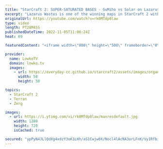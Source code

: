 ```yaml
---
title: "StarCraft 2: SUPER-SATURATED BASES - GuMiho vs Solar on Lazarus Wastes!"
excerpt: "Lazarus Wastes is one of the winning maps in StarCraft 2 with the Team Liquid Map Contest 17 (TLMC17). Map is made by HoperONE and has a few unique features. The central terran is inspired by Dreamcatcher, a map from 2018. While the first four bases are standard, the remaining three for each player have"
originalUrl: https://youtube.com/watch?v=rk0MTdp0law
type: video
length: PT28M45S
publishedDateTime: 2022-11-05T11:06:24Z
heat: 69

featuredContent: "<iframe width=\"800\" height=\"500\" frameborder=\"0\" src=\"https://www.youtube.com/embed/rk0MTdp0law\" allow=\"accelerometer; autoplay; encrypted-media; gyroscope; picture-in-picture\" allowfullscreen></iframe>"

provider:
  name: LowkoTV
  domain: lowko.tv
  images:
    - url: https://everyday-cc.github.io/starcraft2/assets/images/organizations/lowko.tv-50x50.jpg
      width: 50
      height: 50

topics:
  - StarCraft 2
  - Terran
  - Zerg

images:
  - url: https://i.ytimg.com/vi/rk0MTdp0law/maxresdefault.jpg
    width: 1280
    height: 720
    isCached: true

secured: "ypPyN4JLlQdXg4xdzY3oK1LHh/aS1Cwjw0X/Nocl4lAcNA3orLFnK/Vy1RfbiyZdij0aCD1fY9tfmjDMQ2uixs6kKlRVadFHqhvakrhH3tHuwBk4oFkLk2FCtHODh9DTpgmvoNfNNkSvw0vBKH4gPqwrvnPuPg5kwZyfjtO6m2nCABCHGJIyMNlhZpDhpqXTGgekg40jAXDA+NDo6ThK3uubVgFuNf4bnw92IIkQHGiBnNcL8Xi8kvpHtN2KgKXztOl2CMrmTnyUyhhubKqPcyYgXcu9T6KLeM31mjLqO91zYZWHRjxXr/J5H5MUXbqOWP2iZZKTr8Z3EpX6zG6KTADWSAfEkhCJuK8SeNq6+kX7alypEs82kn0cRa/dq/sWb5HsXBvutFAbxT/RC4MRz2KNrMfslt0YZrWjjMX0bVc=;sl4r3s5d/V8+ZZek1ULWlA=="
---
```


